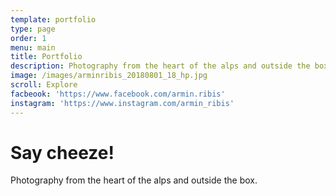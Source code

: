```yaml
---
template: portfolio
type: page
order: 1
menu: main
title: Portfolio
description: Photography from the heart of the alps and outside the box.
image: /images/arminribis_20180801_18_hp.jpg
scroll: Explore
facbeook: 'https://www.facebook.com/armin.ribis'
instagram: 'https://www.instagram.com/armin_ribis'
---
```

# Say cheeze!

Photography from the heart of the alps and outside the box.
